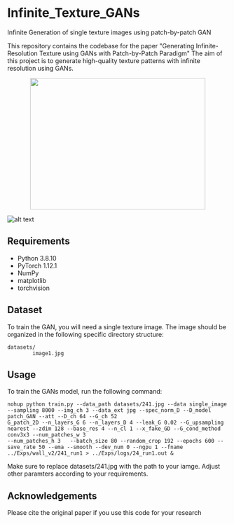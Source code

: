 # Infinite_Texture_GANs
Infinite Generation of single texture images using patch-by-patch GAN

This repository contains the codebase for the paper "Generating Infinite-Resolution Texture using GANs with Patch-by-Patch Paradigm" 
The aim of this project is to generate high-quality texture patterns with infinite resolution using GANs.

<p align="center">
  <img width="400" height="300" src="https://github.com/ai4netzero/Infinite_Texture_GANs/blob/originalspade_padmaps4_indep_localpad_FCG_scale_2D/examples/241.jpg">
</p>

![alt text](https://github.com/ai4netzero/Infinite_Texture_GANs/blob/originalspade_padmaps4_indep_localpad_FCG_scale_2D/examples/241_7x21.jpeg)



## Requirements

* Python 3.8.10
* PyTorch 1.12.1
* NumPy
* matplotlib
* torchvision

## Dataset

To train the GAN, you will need a single texture image. The image should be organized in the following specific directory structure:

```
datasets/
        image1.jpg
```

## Usage
To train the GANs model, run the following command:

```
nohup python train.py --data_path datasets/241.jpg --data single_image --sampling 8000 --img_ch 3 --data_ext jpg --spec_norm_D --D_model patch_GAN --att --D_ch 64 --G_ch 52
G_patch_2D --n_layers_G 6 --n_layers_D 4 --leak_G 0.02 --G_upsampling nearest --zdim 128 --base_res 4 --n_cl 1 --x_fake_GD --G_cond_method conv3x3 --num_patches_w 3 
--num_patches_h 3   --batch_size 80 --random_crop 192 --epochs 600 --save_rate 50 --ema --smooth --dev_num 0 --ngpu 1 --fname ../Exps/wall_v2/241_run1 > ../Exps/logs/24_run1.out &
```
Make sure to replace datasets/241.jpg with the path to your iamge. Adjust other paramters according to your requirements.


## Acknowledgements
Please cite the original paper if you use this code for your research






